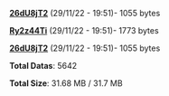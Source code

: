 [**26dU8jT2**](/data/26dU8jT2.txt) (29/11/22 - 19:51)- 1055 bytes

[**Ry2z44Ti**](/data/Ry2z44Ti.txt) (29/11/22 - 19:51)- 1773 bytes

[**26dU8jT2**](/data/26dU8jT2.txt) (29/11/22 - 19:51)- 1055 bytes

**Total Datas**: 5642

**Total Size**: 31.68 MB / 31.7 MB